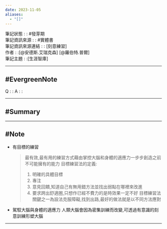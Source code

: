 ```yaml
---
date: 2023-11-05
aliases:
  - "[]"
---
```

筆記狀態 : : #發芽期 <br>
筆記資訊來源 : : #實體書 <br>
筆記資訊來源連結 : : [刻意練習]<br>
作者 : :[@安德斯.艾瑞克森] [@羅伯特.普爾]<br>
筆記主題 : :[生涯智庫]<br>

---
#EvergreenNote
---
Q : :
A : :

---
#Summary
---






---
#Note 
---
- 有目標的練習  
	> 最有效,最有用的練習方式藉由掌控大腦和身體的適應力一步步創造之前不可能擁有的能力 
	>目標練習法的定義:
	>	1. 明確的具體目標
	>	2. 專注 
	>	3. 意見回饋,知道自己有無用錯方法並找出弱點在哪裡來改進
	>	4. 要求跨出舒適圈,只想作已經不費力的是時效果一定不好
	> 目標練習法關鍵之一為設法克服障礙,找到出路,最好的做法就是以不同方法應對  
- 駕馭大腦與身體的適應力
	人類大腦會因為密集訓練而改變,可透過有意識的刻意訓練形塑大腦
	





---

 

